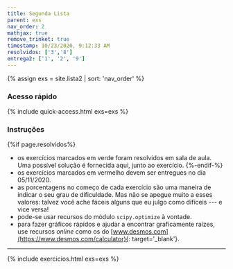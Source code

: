 ```yaml
---
title: Segunda Lista
parent: exs
nav_order: 2
mathjax: true
remove_trinket: true
timestamp: 10/23/2020, 9:12:33 AM
resolvidos: ['3','8']
entrega2: ['1', '2', '9']
---
```


{% assign exs = site.lista2 | sort: 'nav_order' %}

### Acesso rápido

{% include quick-access.html exs=exs %}

### Instruções

{%if page.resolvidos%}
- os exercícios marcados em <span class="badge badge-success">verde</span> foram resolvidos em sala de aula. Uma possível solução é fornecida aqui, junto ao exercício.
{%-endif-%}
- os exercícios marcados em <span class="badge badge-danger">vermelho</span> devem ser entregues no dia 05/11/2020.
- as porcentagens no começo de cada exercício são uma maneira de indicar o seu grau de dificuldade. Mas não se apegue muito a esses valores: talvez você ache fáceis alguns que eu julgo como difíceis --- e vice versa!
- pode-se usar recursos do módulo `scipy.optimize` à vontade.
- para fazer gráficos rápidos e ajudar a encontrar graficamente raízes, use recursos _online_ como os do [www.desmos.com](https://www.desmos.com/calculator){: target='_blank'}.

---

{% include exercicios.html exs=exs %}
